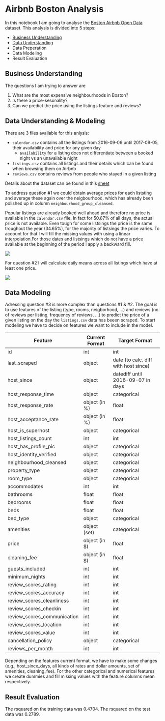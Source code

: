 # Airbnb Boston Analysis

In this notebook I am going to analyse the [Boston Airbnb Open Data](https://www.kaggle.com/datasets/airbnb/boston?resource=download) dataset. This analysis is divided into 5 steps:

- [Business Understanding](#business-understanding)
- [Data Understanding](#data-understanding)
- Data Preperation
- Data Modeling
- Result Evaluation

## Business Understanding

The questions I am trying to answer are

1. What are the most expensive neighbourhoods in Boston?
2. Is there a price-sesonality?
3. Can we predict the price using the listings feature and reviews?

## Data Understanding & Modeling

There are 3 files available for this anlysis:

- `calendar.csv` contains all the listings from 2016-09-06 until 2017-09-05, their availability and price for any given day
    - `availability` for a listing does not differentiate between a booked night vs an unavailable night
- `listings.csv` contains all listings and their details which can be found when browsing them on Airbnb
- `reviews.csv` contains reviews from people who stayed in a given listing

Details about the dataset can be found in this [sheet](https://docs.google.com/spreadsheets/d/1iWCNJcSutYqpULSQHlNyGInUvHg2BoUGoNRIGa6Szc4/edit#gid=982310896)

To address question #1 we could obtain average prices for each liststing and average these again over the neigbourhood, which has already been polished up in column `neighbourhood_group_cleansed`.

Popular listings are already booked well ahead and therefore no price is available in the `calendar.csv` file. In fact for 50.87% of all days, the actual price is not available. Even tough for some listsings the price is the same troughout the year (34.65%), for the majority of listsings the price varies. To account for that I will fill the missing values with using a linear interpolation.For those dates and listsings which do not have a price available at the beginning of the period I apply a backward fill.

![](mean_price_neighbor.jpeg)

For question #2 I will calculate daily means across all listings which have at least one price.

![](mean_price_per_night.jpeg)


## Data Modeling

Adressing question #3 is more complex than questions #1 & #2. The goal is to use features of the listing (type, rooms, neigborhood, ...) and reviews (no. of reviews per listing, frequency of reviews, ...) to predict the price of a given listing on the day the `listings.csv` data has beeen scraped. To start modeling we have to decide on features we want to include in the model.

| Feature                           | Current Format | Target Format                       |
|-----------------------------------|----------------|-------------------------------------|
| id                                | int            | int                                 |
| last_scraped                      | object         | date (to calc. diff with host since)|
| host_since                        | object         | datediff until 2016-09-07 in days   |
| host_response_time                | object         | categorical                         |
| host_response_rate                | object (in %)  | float                               |
| host_acceptance_rate              | object (in %)  | float                               |
| host_is_superhost                 | object         | categorical                         |
| host_listings_count               | int            | int                                 |
| host_has_profile_pic              | object         | categorical                         |
| host_identity_verified            | object         | categorical                         |
| neighbourhood_cleansed            | object         | categorical                         |
| property_type                     | object         | categorical                         |
| room_type                         | object         | categorical                         |
| accommodates                      | int            | int                                 |
| bathrooms                         | float          | float                               |
| bedrooms                          | float          | float                               |
| beds                              | float          | float                               |
| bed_type                          | object         | categorical                         |
| amenities                         | object (set)   | categorical                         |
| price                             | object (in $)  | float                               |
| cleaning_fee                      | object (in $)  | float                               |
| guests_included                   | int            | int                                 |
| minimum_nights                    | int            | int                                 |
| review_scores_rating              | int            | int                                 |
| review_scores_accuracy            | int            | int                                 |
| review_scores_cleanliness         | int            | int                                 |
| review_scores_checkin             | int            | int                                 |
| review_scores_communication       | int            | int                                 |
| review_scores_location            | int            | int                                 |
| review_scores_value               | int            | int                                 |
| cancellation_policy               | object         | categorical                         |
| reviews_per_month                 | int            | int                                 |

Depending on the features current format, we have to make some changes (e.g., host_since_days, all kinds of rates and dollar amounts, set of amenities, cleaning_fee).
For the other categorical and numerical features we create dummies and fill missing values with the feature columns mean respectively.

## Result Evaluation

The rsquared on the training data was 0.4704.  The rsquared on the test data was 0.2789.